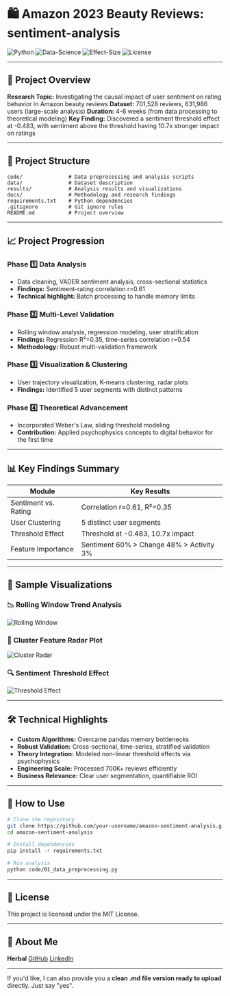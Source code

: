 
# 🛍️ Amazon 2023 Beauty Reviews: sentiment-analysis

![Python](https://img.shields.io/badge/Python-3.10-blue) ![Data-Science](https://img.shields.io/badge/Project-Data--Science-brightgreen) ![Effect-Size](https://img.shields.io/badge/R²-0.35-important) ![License](https://img.shields.io/badge/License-MIT-informational)

---

## 📑 Project Overview

**Research Topic:** Investigating the causal impact of user sentiment on rating behavior in Amazon beauty reviews
**Dataset:** 701,528 reviews, 631,986 users (large-scale analysis)
**Duration:** 4-6 weeks (from data processing to theoretical modeling)
**Key Finding:** Discovered a sentiment threshold effect at -0.483, with sentiment above the threshold having 10.7x stronger impact on ratings

---

## 🚩 Project Structure

```
code/               # Data preprocessing and analysis scripts
data/               # Dataset description
results/            # Analysis results and visualizations
docs/               # Methodology and research findings
requirements.txt    # Python dependencies
.gitignore          # Git ignore rules
README.md           # Project overview
```

---

## 📈 Project Progression

### Phase 1️⃣ Data Analysis

* Data cleaning, VADER sentiment analysis, cross-sectional statistics
* **Findings:** Sentiment-rating correlation r=0.61
* **Technical highlight:** Batch processing to handle memory limits

### Phase 2️⃣ Multi-Level Validation

* Rolling window analysis, regression modeling, user stratification
* **Findings:** Regression R²=0.35, time-series correlation r=0.54
* **Methodology:** Robust multi-validation framework

### Phase 3️⃣ Visualization & Clustering

* User trajectory visualization, K-means clustering, radar plots
* **Findings:** Identified 5 user segments with distinct patterns

### Phase 4️⃣ Theoretical Advancement

* Incorporated Weber's Law, sliding threshold modeling
* **Contribution:** Applied psychophysics concepts to digital behavior for the first time

---

## 📊 Key Findings Summary

| Module               | Key Results                              |
| -------------------- | ---------------------------------------- |
| Sentiment vs. Rating | Correlation r=0.61, R²=0.35              |
| User Clustering      | 5 distinct user segments                 |
| Threshold Effect     | Threshold at -0.483, 10.7x impact        |
| Feature Importance   | Sentiment 60% > Change 48% > Activity 3% |

---

## 📂 Sample Visualizations

### 📉 Rolling Window Trend Analysis

![Rolling Window](results/visualizations/user_trajectory_analysis.png)

### 🎯 Cluster Feature Radar Plot

![Cluster Radar](results/visualizations/cluster_radar_analysis_fixed.png)

### 🔍 Sentiment Threshold Effect

![Threshold Effect](results/visualizations/sentiment_threshold_effect_analysis.png)

---

## 🛠️ Technical Highlights

* **Custom Algorithms:** Overcame pandas memory bottlenecks
* **Robust Validation:** Cross-sectional, time-series, stratified validation
* **Theory Integration:** Modeled non-linear threshold effects via psychophysics
* **Engineering Scale:** Processed 700K+ reviews efficiently
* **Business Relevance:** Clear user segmentation, quantifiable ROI

---

## 🏁 How to Use

```bash
# Clone the repository
git clone https://github.com/your-username/amazon-sentiment-analysis.git
cd amazon-sentiment-analysis

# Install dependencies
pip install -r requirements.txt

# Run analysis
python code/01_data_preprocessing.py
```

---

## 📄 License

This project is licensed under the MIT License.

---

## 👤 About Me

**Herbal**
[GitHub](https://github.com/your-username)
[LinkedIn](https://linkedin.com/in/your-username)

---

If you'd like, I can also provide you a **clean .md file version ready to upload** directly. Just say "yes".
